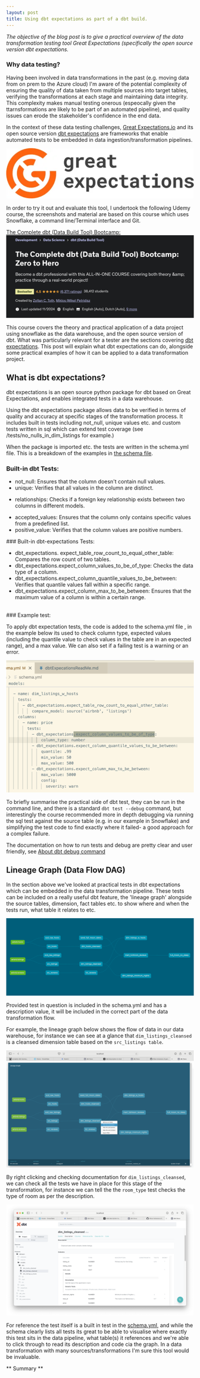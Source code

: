 ```yaml
---
layout: post
title: Using dbt expectations as part of a dbt build.
---
```


<i> The objective of the blog post is to give a practical overview of the data transformation testing tool Great Expectations (specifically the open source version dbt expectations. </i>

### Why data testing?

Having been involved in data transformations in the past (e.g. moving data from on prem to the Azure cloud) I'm aware of the potential complexity of ensuring the quality of data taken from multiple sources into target tables, verifying the transformations at each stage and maintaining data integrity. This complexity makes manual testing onerous (espeocally given the ttarnsformations are likely to be part of an automated pipeline), and quality issues can erode the stakeholder's confidence in the end data.

In the context of these data testing challenges, [Great Expectations.io](https://greatexpectations.io/) and its open source version [dbt expectations](https://github.com/calogica/dbt-expectations) are frameworks that enable automated tests to be embedded in data ingestion/transformation pipelines.

![Great Expectations logo, December 2024](/images/gx_logo_horiz_color.png)

In order to try it out and evaluate this tool, I undertook the following Udemy course, the screenshots and material are based on this course which uses Snowflake, a command line/Terminal interface and Git.

[The Complete dbt (Data Build Tool) Bootcamp:](https://www.udemy.com/course/complete-dbt-data-build-tool-bootcamp-zero-to-hero-learn-dbt) ![dbt bootcamp](/images/dbtHeroUdemy.png)

This course covers the theory and practical application of a data project using snowflake as the data warehouse, and the open source version of dbt. What was particularly relevant for a tester are the sections covering [dbt expectations](https://hub.getdbt.com/calogica/dbt_expectations/latest/). This post will explain what dbt expectations can do, alongside some practical examples of how it can be applied to a data transformation project.

## What is dbt expectations?

dbt expectations is an open source python package for dbt based on Great Expectations, and enables integrated tests in a data warehouse.

Using the dbt expectations package allows data to be verified in terms of quality and accuracy at specific stages of the transformation process. It includes built in tests including not_null, unique values etc. and custom tests written in sql which can extend test coverage (see /tests/no_nulls_in_dim_listings for example.)

When the package is imported etc. the tests are written in the schema.yml file. This is a breakdown of the examples in [the schema file](https://github.com/dp2020-dev/completeDbtBootcamp/blob/main/models/schema.yml).

### Built-in dbt Tests:

<ul>
<li>not_null: Ensures that the column doesn't contain null values.</li>
<li>unique: Verifies that all values in the column are distinct.</li>
</ul>

<ul>
<li>relationships: Checks if a foreign key relationship exists between two columns in different models.</li>
</ul>

<ul>
<li>accepted_values: Ensures that the column only contains specific values from a predefined list.</li>
<li>positive_value:</b> Verifies that the column values are positive numbers.</li>
</ul>
### Built-in dbt-expectations Tests:
<ul>
<li>dbt_expectations. expect_table_row_count_to_equal_other_table: Compares the row count of two tables.</li>

<li>dbt_expectations.expect_column_values_to_be_of_type: Checks the data type of a column.</li>
<li>dbt_expectations.expect_column_quantile_values_to_be_between: Verifies that quantile values fall within a specific range.</li>
<li>dbt_expectations.expect_column_max_to_be_between: Ensures that the maximum value of a column is within a certain range.</li><br>
</ul>
### Example test:<br>

To apply dbt expectation tests, the code is added to the schema.yml file
, in the example below its used to check column type, expected values (including the quantile value to check values in the table are in an expected range), and a max value. We can also set if a failing test is a warning or an error.

![Great Expectations logo, December 2024](/images/dbtExpectSampleTests.png)

To briefly summarise the practical side of dbt test, they can be run in the command line, and there is a standard `dbt test --debug` command, but interestingly the course recommended more in depth debugging via running the sql test against the source table (e.g. in our example in Snowflake) and simplifying the test code to find exactly where it failed- a good approach for a complex failure.

The documentation on how to run tests and debug are pretty clear and user friendly, see [About dbt debug command](https://docs.getdbt.com/reference/commands/debug)

## Lineage Graph (Data Flow DAG)<br>

In the section above we've looked at practical tests in dbt expectations which can be embedded in the data transformation pipeline. These tests can be included on a really useful dbt feature, the 'lineage graph' alongside the source tables, dimension, fact tables etc. to show where and when the tests run, what table it relates to etc.

![dbt lineage graph](/images/dbt-dag-3.png)

Provided test in question is included in the schema.yml and has a description value, it will be included in the correct part of the data transformation flow.

For example, the lineage graph below shows the flow of data in our data warehouse, for instance we can see at a glance that `dim_listings_cleansed` is a cleansed dimension table based on the `src_listings table`.

![dbt lineage graph right click](/images/lineage_right_click.png)

By right clicking and checking documentation for `dim_listings_cleansed`, we can check all the tests we have in place for this stage of the transformation, for instance we can tell the the `room_type` test checks the type of room as per the description.

![dbt docs](/images/docs_room_type_test.png)

For reference the test itself is a built in test in the [schema.yml](https://github.com/dp2020-dev/completeDbtBootcamp/blob/ebd7310c905f63a124e43aee2725aeab9a00f8d9/models/schema.yml#L21), and while the schema clearly lists all tests its great to be able to visualise where exactly this test sits in the data pipeline, what table(s) it references and we're able to click through to read its description and code cia the graph. In a data transformation with many sources/transformations I'm sure this tool would be invaluable.

** Summary **
